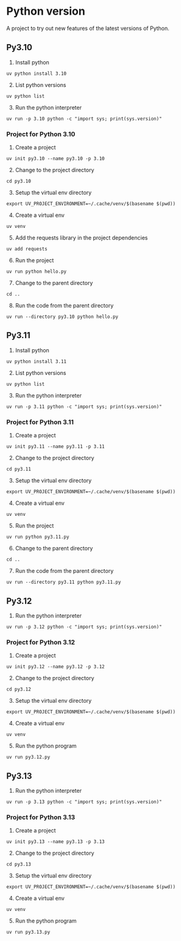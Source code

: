 # Python version

A project to try out new features of the latest versions of Python.

## Py3.10

1. Install python

```
uv python install 3.10
```

2. List python versions

```
uv python list
```

3. Run the python interpreter

```
uv run -p 3.10 python -c "import sys; print(sys.version)"
```

### Project for Python 3.10

1. Create a project

```
uv init py3.10 --name py3.10 -p 3.10
```

2. Change to the project directory

```
cd py3.10
```

3. Setup the virtual env directory

```
export UV_PROJECT_ENVIRONMENT=~/.cache/venv/$(basename $(pwd))
```

4. Create a virtual env

```
uv venv
```

5. Add the requests library in the project dependencies

```
uv add requests
```

6. Run the project

```
uv run python hello.py
```

7. Change to the parent directory

```
cd ..
```

8. Run the code from the parent directory

```
uv run --directory py3.10 python hello.py
```

## Py3.11

1. Install python

```
uv python install 3.11
```

2. List python versions

```
uv python list
```

3. Run the python interpreter

```
uv run -p 3.11 python -c "import sys; print(sys.version)"
```

### Project for Python 3.11

1. Create a project

```
uv init py3.11 --name py3.11 -p 3.11
```

2. Change to the project directory

```
cd py3.11
```

3. Setup the virtual env directory

```
export UV_PROJECT_ENVIRONMENT=~/.cache/venv/$(basename $(pwd))
```

4. Create a virtual env

```
uv venv
```

5. Run the project

```
uv run python py3.11.py
```

6. Change to the parent directory

```
cd ..
```

7. Run the code from the parent directory

```
uv run --directory py3.11 python py3.11.py
```

## Py3.12

1. Run the python interpreter

```
uv run -p 3.12 python -c "import sys; print(sys.version)"
```

### Project for Python 3.12

1. Create a project

```
uv init py3.12 --name py3.12 -p 3.12
```

2. Change to the project directory

```
cd py3.12
```

3. Setup the virtual env directory

```
export UV_PROJECT_ENVIRONMENT=~/.cache/venv/$(basename $(pwd))
```

4. Create a virtual env

```
uv venv
```

5. Run the python program

```
uv run py3.12.py
```

## Py3.13

1. Run the python interpreter

```
uv run -p 3.13 python -c "import sys; print(sys.version)"
```

### Project for Python 3.13

1. Create a project

```
uv init py3.13 --name py3.13 -p 3.13
```

2. Change to the project directory

```
cd py3.13
```

3. Setup the virtual env directory

```
export UV_PROJECT_ENVIRONMENT=~/.cache/venv/$(basename $(pwd))
```

4. Create a virtual env

```
uv venv
```

5. Run the python program

```
uv run py3.13.py
```
